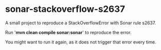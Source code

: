 # sonar-stackoverflow-s2637
A small project to reproduce a StackOverflowError with Sonar rule s2637.

Run '**mvn clean compile sonar:sonar**' to reproduce the error.

You might want to run it again, as it does not trigger that error every time.
